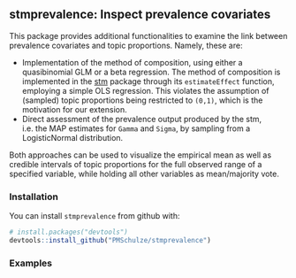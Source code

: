 
<!-- README.md is generated from README.Rmd. Please edit that file -->

## stmprevalence: Inspect prevalence covariates

This package provides additional functionalities to examine the link
between prevalence covariates and topic proportions. Namely, these are:

  - Implementation of the method of composition, using either a
    quasibinomial GLM or a beta regression. The method of composition is
    implemented in the [stm](http://www.structuraltopicmodel.com/)
    package through its `estimateEffect` function, employing a simple
    OLS regression. This violates the assumption of (sampled) topic
    proportions being restricted to `(0,1)`, which is the motivation for
    our extension.
  - Direct assessment of the prevalence output produced by the stm,
    i.e. the MAP estimates for `Gamma` and `Sigma`, by sampling from a
    LogisticNormal distribution.

Both approaches can be used to visualize the empirical mean as well as
credible intervals of topic proportions for the full observed range of a
specified variable, while holding all other variables as mean/majority
vote.

### Installation

You can install `stmprevalence` from github with:

``` r
# install.packages("devtools")
devtools::install_github("PMSchulze/stmprevalence")
```

### Examples

